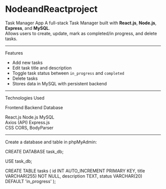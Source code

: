 # NodeandReactproject
Task Manager App
A full-stack Task Manager built with **React.js**, **Node.js**, **Express**, and **MySQL**.  
Allows users to create, update, mark as completed/in progress, and delete tasks.

---

Features
- Add new tasks
- Edit task title and description
- Toggle task status between `in_progress` and `completed`
- Delete tasks
- Stores data in MySQL with persistent backend

---

Technologies Used

Frontend        Backend             Database 

React.js        Node.js             MySQL    
Axios (API)     Express.js                
CSS             CORS, BodyParser         

---

Create a database and table in phpMyAdmin:

CREATE DATABASE task_db;

USE task_db;

CREATE TABLE tasks (
  id INT AUTO_INCREMENT PRIMARY KEY,
  title VARCHAR(255) NOT NULL,
  description TEXT,
  status VARCHAR(20) DEFAULT 'in_progress'
);

